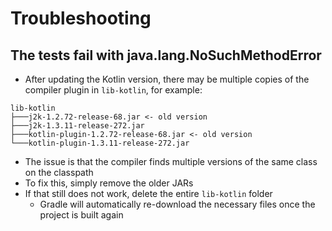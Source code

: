 # Troubleshooting

## The tests fail with java.lang.NoSuchMethodError
* After updating the Kotlin version, there may be multiple copies of the compiler plugin in `lib-kotlin`, for example:

```
lib-kotlin
├───j2k-1.2.72-release-68.jar <- old version
├───j2k-1.3.11-release-272.jar
├───kotlin-plugin-1.2.72-release-68.jar <- old version
└───kotlin-plugin-1.3.11-release-272.jar
```

* The issue is that the compiler finds multiple versions of the same class on the classpath
* To fix this, simply remove the older JARs
* If that still does not work, delete the entire `lib-kotlin` folder
    * Gradle will automatically re-download the necessary files once the project is built again
